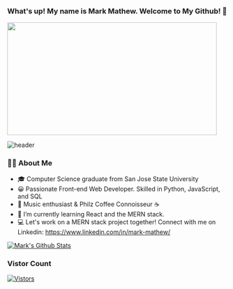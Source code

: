 ### What's up! My name is Mark Mathew. Welcome to My Github! 👋

<img src="https://media.giphy.com/media/3ornk57KwDXf81rjWM/giphy.gif" width="480" height="259"/>

<!--
**markm-99/markm-99** is a ✨ _special_ ✨ repository because its `README.md` (this file) appears on your GitHub profile.

Here are some ideas to get you started:

- 🔭 I’m currently working on ...
- 🌱 I’m currently learning ...
- 👯 I’m looking to collaborate on ...
- 🤔 I’m looking for help with ...
- 💬 Ask me about ...
- 📫 How to reach me: ...
- 😄 Pronouns: ...
- ⚡ Fun fact: ...
-->
![header](https://capsule-render.vercel.app/api?type=waving&color=auto&height=200&section=header&text=mark-mathew🌇&fontSize=60)
### 👨‍💻 About Me
  * 🎓 Computer Science graduate from San Jose State University
  * 😀 Passionate Front-end Web Developer. Skilled in Python, JavaScript, and SQL 
  * 🎵 Music enthusiast & Philz Coffee Connoisseur ☕️
  * 🌱 I’m currently learning React and the MERN stack. 
  * 💻 Let's work on a MERN stack project together! Connect with me on Linkedin: https://www.linkedin.com/in/mark-mathew/

[![Mark's Github Stats](https://github-readme-stats.vercel.app/api?username=markm-99&show_icons=true&theme=merko)](https://www.github.com/markm-99)
### Vistor Count
[![Vistors](https://profile-counter.glitch.me/markm-99/count.svg)](https://profile-counter.glitch.me/markm-99/count.svg)
<a href="https://github.com/markm-99">
</a>
 <br>
 <br />

